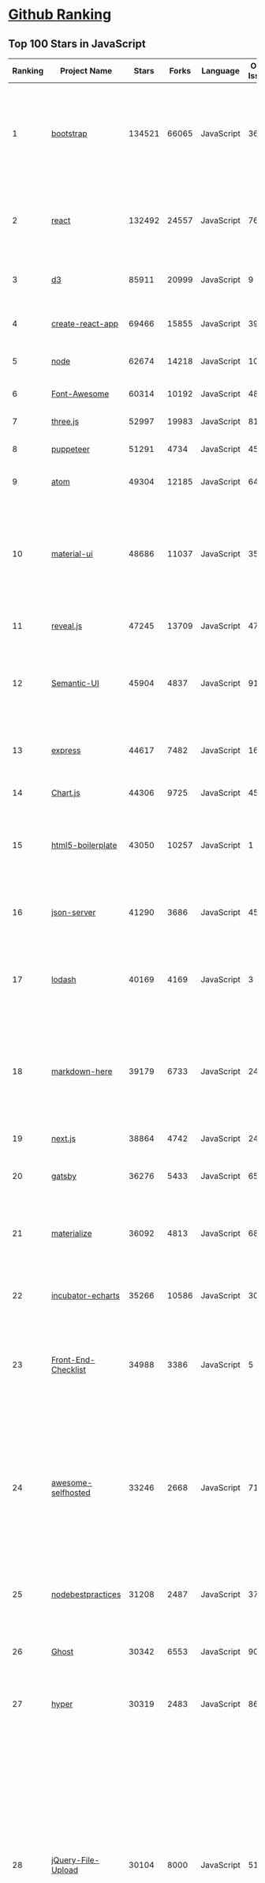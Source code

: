 [Github Ranking](../README.md)
==========

## Top 100 Stars in JavaScript

| Ranking | Project Name | Stars | Forks | Language | Open Issues | Description | Last Commit |
| ------- | ------------ | ----- | ----- | -------- | ----------- | ----------- | ----------- |
| 1 | [bootstrap](https://github.com/twbs/bootstrap) | 134521 | 66065 | JavaScript | 368 | The most popular HTML, CSS, and JavaScript framework for developing responsive, mobile first projects on the web. | 2019-07-12T01:42:58Z |
| 2 | [react](https://github.com/facebook/react) | 132492 | 24557 | JavaScript | 768 | A declarative, efficient, and flexible JavaScript library for building user interfaces. | 2019-07-12T02:01:03Z |
| 3 | [d3](https://github.com/d3/d3) | 85911 | 20999 | JavaScript | 9 | Bring data to life with SVG, Canvas and HTML. :bar_chart::chart_with_upwards_trend::tada: | 2019-06-28T04:35:43Z |
| 4 | [create-react-app](https://github.com/facebook/create-react-app) | 69466 | 15855 | JavaScript | 394 | Set up a modern web app by running one command. | 2019-07-11T22:56:15Z |
| 5 | [node](https://github.com/nodejs/node) | 62674 | 14218 | JavaScript | 1047 | Node.js JavaScript runtime :sparkles::turtle::rocket::sparkles: | 2019-07-12T01:16:33Z |
| 6 | [Font-Awesome](https://github.com/FortAwesome/Font-Awesome) | 60314 | 10192 | JavaScript | 4814 | The iconic SVG, font, and CSS toolkit | 2019-06-26T13:27:49Z |
| 7 | [three.js](https://github.com/mrdoob/three.js) | 52997 | 19983 | JavaScript | 815 | JavaScript 3D library. | 2019-07-12T00:48:23Z |
| 8 | [puppeteer](https://github.com/GoogleChrome/puppeteer) | 51291 | 4734 | JavaScript | 455 | Headless Chrome Node API | 2019-07-08T05:29:22Z |
| 9 | [atom](https://github.com/atom/atom) | 49304 | 12185 | JavaScript | 648 | :atom: The hackable text editor | 2019-07-10T14:53:21Z |
| 10 | [material-ui](https://github.com/mui-org/material-ui) | 48686 | 11037 | JavaScript | 351 | React components for faster and easier web development. Build your own design system, or start with Material Design. | 2019-07-11T22:57:44Z |
| 11 | [reveal.js](https://github.com/hakimel/reveal.js) | 47245 | 13709 | JavaScript | 472 | The HTML Presentation Framework | 2019-07-08T08:07:54Z |
| 12 | [Semantic-UI](https://github.com/Semantic-Org/Semantic-UI) | 45904 | 4837 | JavaScript | 913 | Semantic is a UI component framework based around useful principles from natural language. | 2019-06-24T07:46:25Z |
| 13 | [express](https://github.com/expressjs/express) | 44617 | 7482 | JavaScript | 168 | Fast, unopinionated, minimalist web framework for node. | 2019-07-10T19:59:00Z |
| 14 | [Chart.js](https://github.com/chartjs/Chart.js) | 44306 | 9725 | JavaScript | 458 | Simple HTML5 Charts using the <canvas> tag | 2019-07-10T05:55:03Z |
| 15 | [html5-boilerplate](https://github.com/h5bp/html5-boilerplate) | 43050 | 10257 | JavaScript | 1 | A professional front-end template for building fast, robust, and adaptable web apps or sites. | 2019-06-11T02:34:21Z |
| 16 | [json-server](https://github.com/typicode/json-server) | 41290 | 3686 | JavaScript | 452 | Get a full fake REST API with zero coding in less than 30 seconds (seriously) | 2019-07-10T23:08:59Z |
| 17 | [lodash](https://github.com/lodash/lodash) | 40169 | 4169 | JavaScript | 3 | A modern JavaScript utility library delivering modularity, performance, & extras. | 2019-07-11T05:11:04Z |
| 18 | [markdown-here](https://github.com/adam-p/markdown-here) | 39179 | 6733 | JavaScript | 242 | Google Chrome, Firefox, and Thunderbird extension that lets you write email in Markdown and render it before sending. | 2019-05-11T14:08:34Z |
| 19 | [next.js](https://github.com/zeit/next.js) | 38864 | 4742 | JavaScript | 243 | The React Framework | 2019-07-12T02:51:33Z |
| 20 | [gatsby](https://github.com/gatsbyjs/gatsby) | 36276 | 5433 | JavaScript | 652 | Build blazing fast, modern apps and websites with React | 2019-07-12T02:43:21Z |
| 21 | [materialize](https://github.com/Dogfalo/materialize) | 36092 | 4813 | JavaScript | 682 | Materialize, a CSS Framework based on Material Design | 2019-07-10T15:57:47Z |
| 22 | [incubator-echarts](https://github.com/apache/incubator-echarts) | 35266 | 10586 | JavaScript | 3099 | A powerful, interactive charting and visualization library for browser | 2019-07-11T10:24:39Z |
| 23 | [Front-End-Checklist](https://github.com/thedaviddias/Front-End-Checklist) | 34988 | 3386 | JavaScript | 5 | 🗂 The perfect Front-End Checklist for modern websites and meticulous developers | 2019-07-05T20:53:34Z |
| 24 | [awesome-selfhosted](https://github.com/Kickball/awesome-selfhosted) | 33246 | 2668 | JavaScript | 71 | This is a list of Free Software network services and web applications which can be hosted locally. Selfhosting is the process of locally hosting and managing applications instead of renting from SaaS providers. | 2019-07-11T21:03:46Z |
| 25 | [nodebestpractices](https://github.com/i0natan/nodebestpractices) | 31208 | 2487 | JavaScript | 37 | :white_check_mark: The largest Node.js best practices list (July 2019) | 2019-07-10T20:55:22Z |
| 26 | [Ghost](https://github.com/TryGhost/Ghost) | 30342 | 6553 | JavaScript | 90 | 👻 The most popular headless Node.js CMS for professional publishing | 2019-07-11T16:40:12Z |
| 27 | [hyper](https://github.com/zeit/hyper) | 30319 | 2483 | JavaScript | 862 | A terminal built on web technologies | 2019-07-11T13:18:50Z |
| 28 | [jQuery-File-Upload](https://github.com/blueimp/jQuery-File-Upload) | 30104 | 8000 | JavaScript | 51 | File Upload widget with multiple file selection, drag&drop support, progress bar, validation and preview images, audio and video for jQuery. Supports cross-domain, chunked and resumable file uploads. Works with any server-side platform (Google App Engine, PHP, Python, Ruby on Rails, Java, etc.) that supports standard HTML form file uploads. | 2019-07-11T13:12:59Z |
| 29 | [pm2](https://github.com/Unitech/pm2) | 29721 | 1989 | JavaScript | 715 | Node.js Production Process Manager with a built-in Load Balancer. | 2019-07-03T16:49:12Z |
| 30 | [tech-interview-handbook](https://github.com/yangshun/tech-interview-handbook) | 28983 | 4048 | JavaScript | 8 | 💯 Algorithms study materials, behavioral content and tips for rocking your coding interview | 2019-06-05T13:36:20Z |
| 31 | [realworld](https://github.com/gothinkster/realworld) | 28574 | 1952 | JavaScript | 152 | "The mother of all demo apps" — Exemplary fullstack Medium.com clone powered by React, Angular, Node, Django, and many more 🏅 | 2019-07-11T19:05:05Z |
| 32 | [immutable-js](https://github.com/immutable-js/immutable-js) | 27791 | 1611 | JavaScript | 140 | Immutable persistent data collections for Javascript which increase efficiency and simplicity. | 2019-05-30T14:47:09Z |
| 33 | [backbone](https://github.com/jashkenas/backbone) | 27511 | 5698 | JavaScript | 85 | Give your JS App some Backbone with Models, Views, Collections, and Events | 2019-05-13T13:07:23Z |
| 34 | [slate](https://github.com/lord/slate) | 27414 | 17095 | JavaScript | 35 | Beautiful static documentation for your API | 2019-07-09T07:40:38Z |
| 35 | [pdf.js](https://github.com/mozilla/pdf.js) | 27253 | 6478 | JavaScript | 621 | PDF Reader in JavaScript | 2019-07-11T21:57:23Z |
| 36 | [hexo](https://github.com/hexojs/hexo) | 27168 | 3604 | JavaScript | 207 | A fast, simple & powerful blog framework, powered by Node.js. | 2019-07-10T15:02:19Z |
| 37 | [hackathon-starter](https://github.com/sahat/hackathon-starter) | 27025 | 5598 | JavaScript | 14 | A boilerplate for Node.js web applications | 2019-07-11T14:13:22Z |
| 38 | [clipboard.js](https://github.com/zenorocha/clipboard.js) | 26461 | 3140 | JavaScript | 66 | :scissors: Modern copy to clipboard. No Flash. Just 3kb gzipped :clipboard: | 2019-06-03T12:57:01Z |
| 39 | [async](https://github.com/caolan/async) | 25794 | 2326 | JavaScript | 2 | Async utilities for node and the browser | 2019-06-30T23:48:00Z |
| 40 | [pixi.js](https://github.com/pixijs/pixi.js) | 25465 | 3612 | JavaScript | 101 | The HTML5 Creation Engine: Create beautiful digital content with the fastest, most flexible 2D WebGL renderer. | 2019-07-11T22:57:07Z |
| 41 | [Leaflet](https://github.com/Leaflet/Leaflet) | 25244 | 4110 | JavaScript | 450 |  :leaves: JavaScript library for mobile-friendly interactive maps | 2019-07-09T01:46:48Z |
| 42 | [incubator-superset](https://github.com/apache/incubator-superset) | 25130 | 4835 | JavaScript | 272 | Apache Superset (incubating) is a modern, enterprise-ready business intelligence web application | 2019-07-12T00:39:46Z |
| 43 | [phaser](https://github.com/photonstorm/phaser) | 25124 | 5975 | JavaScript | 193 | Phaser is a fun, free and fast 2D game framework for making HTML5 games for desktop and mobile web browsers, supporting Canvas and WebGL rendering. | 2019-07-11T14:17:51Z |
| 44 | [styled-components](https://github.com/styled-components/styled-components) | 24748 | 1460 | JavaScript | 79 | Visual primitives for the component age. Use the best bits of ES6 and CSS to style your apps without stress 💅 | 2019-07-10T23:59:35Z |
| 45 | [awesome-react-native](https://github.com/jondot/awesome-react-native) | 24675 | 3015 | JavaScript | 14 | Awesome React Native components, news, tools, and learning material! | 2019-07-11T07:36:54Z |
| 46 | [underscore](https://github.com/jashkenas/underscore) | 24668 | 5412 | JavaScript | 122 | JavaScript's utility _ belt | 2019-05-28T13:42:14Z |
| 47 | [slick](https://github.com/kenwheeler/slick) | 24100 | 4865 | JavaScript | 1107 | the last carousel you'll ever need | 2019-07-02T11:30:11Z |
| 48 | [mermaid](https://github.com/knsv/mermaid) | 24090 | 1446 | JavaScript | 262 | Generation of diagram and flowchart from text in a similar manner as markdown | 2019-07-11T22:29:13Z |
| 49 | [clean-code-javascript](https://github.com/ryanmcdermott/clean-code-javascript) | 23849 | 2608 | JavaScript | 25 | :bathtub: Clean Code concepts adapted for JavaScript | 2019-03-24T21:13:45Z |
| 50 | [select2](https://github.com/select2/select2) | 23743 | 5639 | JavaScript | 71 | Select2 is a jQuery based replacement for select boxes. It supports searching, remote data sets, and infinite scrolling of results. | 2019-07-10T00:58:17Z |
| 51 | [quill](https://github.com/quilljs/quill) | 23364 | 1782 | JavaScript | 589 | Quill is a modern WYSIWYG editor built for compatibility and extensibility. | 2019-07-11T19:13:38Z |
| 52 | [preact](https://github.com/preactjs/preact) | 23128 | 1207 | JavaScript | 115 | ⚛️ Fast 3kB React alternative with the same modern API. Components & Virtual DOM. | 2019-07-11T20:14:14Z |
| 53 | [request](https://github.com/request/request) | 22937 | 2691 | JavaScript | 244 | 🏊🏾 Simplified HTTP request client. | 2019-06-09T00:26:43Z |
| 54 | [react-boilerplate](https://github.com/react-boilerplate/react-boilerplate) | 22911 | 4593 | JavaScript | 18 | :fire: A highly scalable, offline-first foundation with the best developer experience and a focus on performance and best practices. | 2019-07-11T15:19:49Z |
| 55 | [dayjs](https://github.com/iamkun/dayjs) | 22273 | 1027 | JavaScript | 47 | ⏰ Day.js 2KB immutable date library alternative to Moment.js with the same modern API | 2019-07-12T02:45:20Z |
| 56 | [ember.js](https://github.com/emberjs/ember.js) | 21096 | 4173 | JavaScript | 278 | Ember.js - A JavaScript framework for creating ambitious web applications | 2019-07-11T15:45:05Z |
| 57 | [vuex](https://github.com/vuejs/vuex) | 20948 | 6787 | JavaScript | 143 | 🗃️ Centralized State Management for Vue.js. | 2019-07-08T14:35:44Z |
| 58 | [sails](https://github.com/balderdashy/sails) | 20666 | 1846 | JavaScript | 272 | Realtime MVC Framework for Node.js | 2019-07-09T19:49:13Z |
| 59 | [hammer.js](https://github.com/hammerjs/hammer.js) | 20246 | 2543 | JavaScript | 270 | A javascript library for multi-touch gestures :// You can touch this | 2019-07-09T18:30:30Z |
| 60 | [nativefier](https://github.com/jiahaog/nativefier) | 20127 | 1158 | JavaScript | 163 | Make any web page a desktop application | 2019-04-19T20:15:00Z |
| 61 | [front-end-interview-handbook](https://github.com/yangshun/front-end-interview-handbook) | 20118 | 2604 | JavaScript | 21 | 🕸 Almost complete answers to "Front-end Job Interview Questions" which you can use to interview potential candidates, test yourself or completely ignore | 2019-06-07T07:11:12Z |
| 62 | [vuetify](https://github.com/vuetifyjs/vuetify) | 20053 | 2329 | JavaScript | 637 | 🐉 Material Component Framework for Vue.js 2 | 2019-07-12T02:32:16Z |
| 63 | [ace](https://github.com/ajaxorg/ace) | 20028 | 4399 | JavaScript | 659 | Ace (Ajax.org Cloud9 Editor) | 2019-07-11T06:50:07Z |
| 64 | [webtorrent](https://github.com/webtorrent/webtorrent) | 19860 | 1904 | JavaScript | 101 | ⚡️ Streaming torrent client for the web | 2019-07-11T21:35:08Z |
| 65 | [marked](https://github.com/markedjs/marked) | 19736 | 2577 | JavaScript | 84 | A markdown parser and compiler. Built for speed. | 2019-07-11T13:48:40Z |
| 66 | [faker.js](https://github.com/Marak/faker.js) | 19594 | 1562 | JavaScript | 257 | generate massive amounts of realistic fake data in Node.js and the browser | 2019-07-08T17:11:26Z |
| 67 | [particles.js](https://github.com/VincentGarreau/particles.js) | 19466 | 3316 | JavaScript | 271 | A lightweight JavaScript library for creating particles | 2019-01-23T06:24:29Z |
| 68 | [react-starter-kit](https://github.com/kriasoft/react-starter-kit) | 19328 | 3888 | JavaScript | 488 | React Starter Kit — isomorphic web app boilerplate (Node.js, Express, GraphQL, React.js, Babel, PostCSS, Webpack, Browsersync) | 2019-07-03T04:12:13Z |
| 69 | [dragula](https://github.com/bevacqua/dragula) | 19122 | 1641 | JavaScript | 213 | :ok_hand: Drag and drop so simple it hurts | 2019-01-23T22:25:06Z |
| 70 | [mongoose](https://github.com/Automattic/mongoose) | 18965 | 2625 | JavaScript | 277 | MongoDB object modeling designed to work in an asynchronous environment. | 2019-07-11T15:55:13Z |
| 71 | [PhotoSwipe](https://github.com/dimsemenov/PhotoSwipe) | 18796 | 2825 | JavaScript | 524 | JavaScript image gallery for mobile and desktop, modular, framework independent | 2019-06-22T12:36:37Z |
| 72 | [date-fns](https://github.com/date-fns/date-fns) | 18446 | 756 | JavaScript | 143 | ⏳ Modern JavaScript date utility library ⌛️ | 2019-07-11T12:38:44Z |
| 73 | [bluebird](https://github.com/petkaantonov/bluebird) | 18397 | 2283 | JavaScript | 82 | :bird: :zap: Bluebird is a full featured promise library with unmatched performance. | 2019-07-12T00:38:04Z |
| 74 | [pug](https://github.com/pugjs/pug) | 18395 | 1899 | JavaScript | 219 | Pug – robust, elegant, feature rich template engine for Node.js | 2019-06-28T15:28:13Z |
| 75 | [redux-saga](https://github.com/redux-saga/redux-saga) | 18286 | 1584 | JavaScript | 109 | An alternative side effect model for Redux apps | 2019-07-11T14:05:14Z |
| 76 | [mocha](https://github.com/mochajs/mocha) | 18104 | 2446 | JavaScript | 310 | ☕️ simple, flexible, fun javascript test framework for node.js & the browser | 2019-07-01T12:12:05Z |
| 77 | [CodeMirror](https://github.com/codemirror/CodeMirror) | 18018 | 3925 | JavaScript | 323 | In-browser code editor | 2019-07-11T15:04:41Z |
| 78 | [scrollreveal](https://github.com/scrollreveal/scrollreveal) | 17756 | 2025 | JavaScript | 5 | Animate elements as they scroll into view. | 2019-07-03T15:47:21Z |
| 79 | [lerna](https://github.com/lerna/lerna) | 17605 | 1118 | JavaScript | 203 | :dragon: A tool for managing JavaScript projects with multiple packages. | 2019-07-11T03:02:49Z |
| 80 | [enzyme](https://github.com/airbnb/enzyme) | 17543 | 1933 | JavaScript | 170 | JavaScript Testing utilities for React | 2019-07-11T05:59:19Z |
| 81 | [nightmare](https://github.com/segmentio/nightmare) | 17462 | 1050 | JavaScript | 137 | A high-level browser automation library. | 2019-04-27T06:46:23Z |
| 82 | [uBlock](https://github.com/gorhill/uBlock) | 17408 | 1420 | JavaScript | 86 | uBlock Origin - An efficient blocker for Chromium and Firefox. Fast and lean. | 2019-07-11T14:28:22Z |
| 83 | [lighthouse](https://github.com/GoogleChrome/lighthouse) | 17322 | 5803 | JavaScript | 346 | Automated auditing, performance metrics, and best practices for the web. | 2019-07-12T01:43:30Z |
| 84 | [autoprefixer](https://github.com/postcss/autoprefixer) | 17280 | 1061 | JavaScript | 12 |  Parse CSS and add vendor prefixes to rules by Can I Use | 2019-07-05T21:20:53Z |
| 85 | [Sortable](https://github.com/SortableJS/Sortable) | 17180 | 2571 | JavaScript | 155 | Sortable — is a JavaScript library for reorderable drag-and-drop lists on modern browsers and touch devices. No jQuery required. Supports Meteor, AngularJS, React, Polymer, Vue, Ember, Knockout and any CSS library, e.g. Bootstrap. | 2019-07-11T00:22:49Z |
| 86 | [tesseract.js](https://github.com/naptha/tesseract.js) | 17036 | 1151 | JavaScript | 64 | Pure Javascript OCR for more than 100 Languages 📖🎉🖥 | 2019-07-10T03:09:14Z |
| 87 | [popmotion](https://github.com/Popmotion/popmotion) | 17034 | 608 | JavaScript | 159 | Simple animation libraries for delightful user interfaces | 2019-07-05T16:07:18Z |
| 88 | [hyperapp](https://github.com/jorgebucaran/hyperapp) | 16840 | 753 | JavaScript | 14 | The tiny framework for building web user interfaces. | 2019-07-11T19:17:50Z |
| 89 | [js-xlsx](https://github.com/SheetJS/js-xlsx) | 16663 | 3959 | JavaScript | 279 | :green_book: SheetJS Community Edition -- Spreadsheet Toolkit | 2019-06-25T23:10:34Z |
| 90 | [ramda](https://github.com/ramda/ramda) | 16624 | 1067 | JavaScript | 261 | :ram: Practical functional Javascript | 2019-07-06T05:11:54Z |
| 91 | [react-native-elements](https://github.com/react-native-training/react-native-elements) | 16486 | 2904 | JavaScript | 130 | Cross Platform React Native UI Toolkit | 2019-07-10T17:25:18Z |
| 92 | [mostly-adequate-guide](https://github.com/MostlyAdequate/mostly-adequate-guide) | 16264 | 1333 | JavaScript | 40 | Mostly adequate guide to FP (in javascript) | 2019-07-01T19:31:29Z |
| 93 | [Awesome-Design-Tools](https://github.com/LisaDziuba/Awesome-Design-Tools) | 16197 | 1005 | JavaScript | 8 | The best design tools for everything 👉 | 2019-07-09T08:02:57Z |
| 94 | [feather](https://github.com/feathericons/feather) | 16119 | 602 | JavaScript | 287 | Simply beautiful open source icons | 2019-07-11T07:25:37Z |
| 95 | [draft-js](https://github.com/facebook/draft-js) | 16064 | 1749 | JavaScript | 575 | A React framework for building text editors. | 2019-07-12T00:10:50Z |
| 96 | [monaco-editor](https://github.com/microsoft/monaco-editor) | 15940 | 1399 | JavaScript | 607 | A browser based code editor | 2019-06-24T23:50:47Z |
| 97 | [passport](https://github.com/jaredhanson/passport) | 15915 | 936 | JavaScript | 327 | Simple, unobtrusive authentication for Node.js. | 2019-05-24T00:00:51Z |
| 98 | [react-bootstrap](https://github.com/react-bootstrap/react-bootstrap) | 15840 | 2559 | JavaScript | 93 | Bootstrap components built with React | 2019-07-12T01:08:46Z |
| 99 | [strapi](https://github.com/strapi/strapi) | 15823 | 1792 | JavaScript | 185 | 🚀 Open source Node.js Headless CMS to easily build customisable APIs | 2019-07-11T21:32:47Z |
| 100 | [typeahead.js](https://github.com/twitter/typeahead.js) | 15749 | 3360 | JavaScript | 498 | typeahead.js is a fast and fully-featured autocomplete library | 2019-01-23T13:54:27Z |

